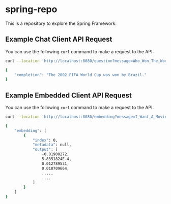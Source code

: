 # spring-repo
This is a repository to explore the Spring Framework.

## Example Chat Client API Request
You can use the following `curl` command to make a request to the API:

```sh
curl --location 'http://localhost:8080/question?message=Who_Won_The_World_Cup_2002?'

{
    "completion": "The 2002 FIFA World Cup was won by Brazil."
}
```
## Example Embedded Client API Request
You can use the following `curl` command to make a request to the API:

```sh
curl --location 'http://localhost:8080/embedding?message=I_Want_A_Movie_With_World_Cup!!'

{
    "embedding": [
        {
            "index": 0,
            "metadata": null,
            "output": [
                -0.01900272,
                5.8351824E-4,
                0.012789531,
                0.010709664,
                ....,
                ....
            ]
        }
    ]
}
